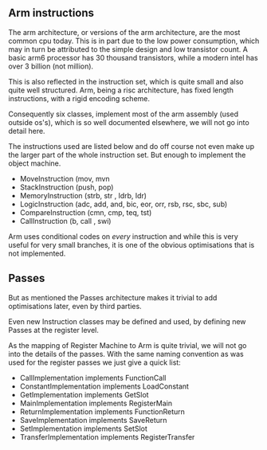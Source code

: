 ## Arm instructions

The arm architecture, or versions of the arm architecture, are the most common cpu today. This is in part due to the low power consumption, which may in turn be attributed to the simple design and low transistor count. A basic arm6 processor has 30 thousand transistors, while a modern intel has over 3 billion (not million).

This is also reflected in the instruction set, which is quite small and also quite well structured. Arm, being a risc architecture, has fixed length instructions, with a rigid encoding scheme.

Consequently six classes, implement most of the arm assembly (used outside os's), which is so well documented elsewhere, we will not go into detail here.

The instructions used are listed below and do off course not even make up the larger part of the whole instruction set. But enough to implement the object machine.

- MoveInstruction (mov, mvn
- StackInstruction (push, pop)
- MemoryInstruction (strb, str , ldrb, ldr)
- LogicInstruction (adc, add, and, bic, eor, orr, rsb, rsc, sbc, sub)
- CompareInstruction (cmn, cmp, teq, tst)
- CallInstruction (b, call , swi)

Arm uses conditional codes on *every* instruction and while this is very useful for very small branches, it is one of the obvious optimisations that is not implemented.

## Passes

But as mentioned the Passes architecture makes it trivial to add optimisations later, even by third parties.

Even new Instruction classes may be defined and used, by defining new Passes at the register level.

As the mapping of Register Machine to Arm is quite trivial, we will not go into the details of the passes. With the same naming convention as was used for the register passes we just give a quick list:

- CallImplementation implements FunctionCall
- ConstantImplementation implements LoadConstant
- GetImplementation implements GetSlot
- MainImplementation implements RegisterMain
- ReturnImplementation implements FunctionReturn
- SaveImplementation implements SaveReturn
- SetImplementation implements SetSlot
- TransferImplementation implements RegisterTransfer

